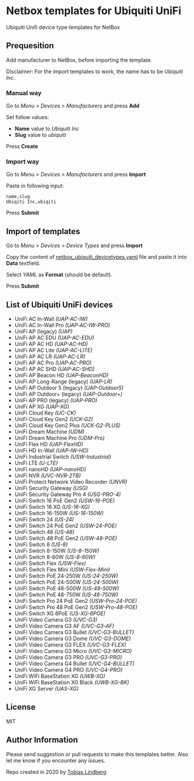 # Netbox templates for Ubiquiti UniFi

Ubiquiti Unifi device type templates for NetBox

## Prequesition

Add manufacturer to NetBox, before importing the template.

Disclaimer: For the import templates to work, the name has to be *Ubiquiti Inc*.

### Manual way

Go to *Menu > Devices > Manufacturers* and press **Add**

Set follow values:
* **Name** value to *Ubiquiti Inc*
* **Slug** value to *ubiquiti*

Press **Create**

### Import way

Go to *Menu > Devices > Manufacturers* and press **Import**

Paste in following input:
```
name,slug
Ubiqiti Inc,ubiqiti
```

Press **Submit**

## Import of templates

Go to *Menu > Devices > Device Types* and press **Import**

Copy the content of [netbox_ubiquiti_devicetypes.yaml](netbox_ubiquiti_devicetypes.yaml) file and paste it into **Data** textfield.

Select *YAML* as **Format** (should be default).

Press **Submit**

## List of Ubiquiti UniFi devices

* UniFi AC In-Wall *(UAP-AC-IW)*
* UniFi AC In-Wall Pro *(UAP-AC-IW-PRO)*
* UniFi AP (legacy) *(UAP)*
* UniFi AP AC EDU *(UAP-AC-EDU)*
* UniFi AP AC HD *(UAP-AC-HD)*
* UniFi AP AC Lite *(UAP-AC-LITE)*
* UniFi AP AC LR *(UAP-AC-LR)*
* UniFi AP AC Pro *(UAP-AC-PRO)*
* UniFi AP AC SHD *(UAP-AC-SHD)*
* UniFi AP Beacon HD *(UAP-BeaconHD)*
* UniFi AP Long-Range (legacy) *(UAP-LR)*
* UniFi AP Outdoor 5 (legacy) *(UAP-Outdoor5)*
* UniFi AP Outdoor+ (legacy) *(UAP-Outdoor+)*
* UniFi AP PRO (legacy) *(UAP-PRO)*
* UniFi AP XG *(UAP-XG)*
* UniFi Cloud Key *(UC-CK)*
* UniFi Cloud Key Gen2 *(UCK-G2)*
* UniFi Cloud Key Gen2 Plus *(UCK-G2-PLUS)*
* UniFi Dream Machine *(UDM)*
* UniFi Dream Machine Pro *(UDM-Pro)*
* UniFi Flex HD *(UAP-FlexHD)*
* UniFi HD In-Wall *(UAP-IW-HD)*
* UniFi Industrial Switch *(USW-Industrial)*
* UniFi LTE *(U-LTE)*
* UniFi nanoHD *(UAP-nanoHD)*
* UniFi NVR *(UVC-NVR-2TB)*
* UniFi Protect Network Video Recorder *(UNVR)*
* UniFi Security Gateway *(USG)*
* UniFi Security Gateway Pro 4 *(USG-PRO-4)*
* UniFi Switch 16 PoE Gen2 *(USW-16-POE)*
* UniFi Switch 16 XG *(US-16-XG)*
* UniFi Switch 16-150W *(US-16-150W)*
* UniFi Switch 24 *(US-24)*
* UniFi Switch 24 PoE Gen2 *(USW-24-POE)*
* UniFi Switch 48 *(US-48)*
* UniFi Switch 48 PoE Gen2 *(USW-48-POE)*
* UniFi Switch 8 *(US-8)*
* UniFi Switch 8-150W *(US-8-150W)*
* UniFi Switch 8-60W *(US-8-60W)*
* UniFi Switch Flex *(USW-Flex)*
* UniFi Switch Flex Mini *(USW-Flex-Mini)*
* UniFi Switch PoE 24-250W *(US-24-250W)*
* UniFi Switch PoE 24-500W *(US-24-500W)*
* UniFi Switch PoE 48-500W *(US-48-500W)*
* UniFi Switch PoE 48-750W *(US-48-750W)*
* UniFi Switch Pro 24 PoE Gen2 *(USW-Pro-24-POE)*
* UniFi Switch Pro 48 PoE Gen2 *(USW-Pro-48-POE)*
* UniFi Switch XG 6PoE *(US-XG-6POE)*
* UniFi Video Camera G3 *(UVC-G3)*
* UniFi Video Camera G3 AF *(UVC-G3-AF)*
* UniFi Video Camera G3 Bullet *(UVC-G3-BULLET)*
* UniFi Video Camera G3 Dome *(UVC-G3-DOME)*
* UniFi Video Camera G3 FLEX *(UVC-G3-FLEX)*
* UniFi Video Camera G3 Micro *(UVC-G3-MICRO)*
* UniFi Video Camera G3 PRO *(UVC-G3-PRO)*
* UniFi Video Camera G4 Bullet *(UVC-G4-BULLET)*
* UniFi Video Camera G4 PRO *(UVC-G4-PRO)*
* UniFi WiFi BaseStation XG *(UWB-XG)*
* UniFi WiFi BaseStation XG Black *(UWB-XG-BK)*
* UniFi XG Server *(UAS-XG)*

## License

MIT

## Author Information

Please send suggestion or pull requests to make this templates better. Also let me know if you encounter any issues.

Repo created in 2020 by [Tobias Lindberg](https://github.com/tobiasehlert)
